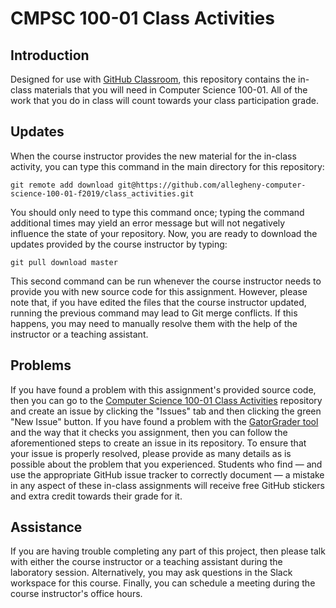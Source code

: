 # CMPSC 100-01 Class Activities

## Introduction

Designed for use with [GitHub Classroom](https://classroom.github.com/), this
repository contains the in-class materials that you will need
in Computer Science 100-01. All of
the work that you do in class  will count towards your
class participation grade.

## Updates

When the course instructor provides the new material for the in-class activity,
 you can type this command in the main directory for this repository:

```
git remote add download git@https://github.com/allegheny-computer-science-100-01-f2019/class_activities.git
```

You should only need to type this command once; typing the command additional
times may yield an error message but will not negatively influence the state of
your repository. Now, you are ready to download the updates provided by the
course instructor by typing:

```
git pull download master
```

This second command can be run whenever the course instructor needs to provide
you with new source code for this assignment. However, please note that, if you
have edited the files that the course instructor updated, running the previous
command may lead to Git merge conflicts. If this happens, you may need to
manually resolve them with the help of the instructor or a teaching assistant.


## Problems

If you have found a problem with this assignment's provided source code, then
you can go to the [Computer Science 100-01 Class Activities](https://github.com/allegheny-computer-science-100-01-f2019/class_activities)
repository and create an issue by clicking the "Issues" tab and then clicking
the green "New Issue" button. If you have found a problem with the [GatorGrader
tool](https://github.com/GatorEducator/gatorgrader) and the way that it checks
you assignment, then you can follow the aforementioned steps to create an issue
in its repository. To ensure that your issue is properly resolved, please
provide as many details as is possible about the problem that you experienced.
Students who find &mdash; and use the appropriate GitHub issue tracker to
correctly document &mdash; a mistake in any aspect of these in-class
assignments will receive free GitHub stickers and extra credit towards their
grade for it.

## Assistance

If you are having trouble completing any part of this project, then please talk
with either the course instructor or a teaching assistant during the laboratory
session. Alternatively, you may ask questions in the Slack workspace for this
course. Finally, you can schedule a meeting during the course instructor's
office hours.
